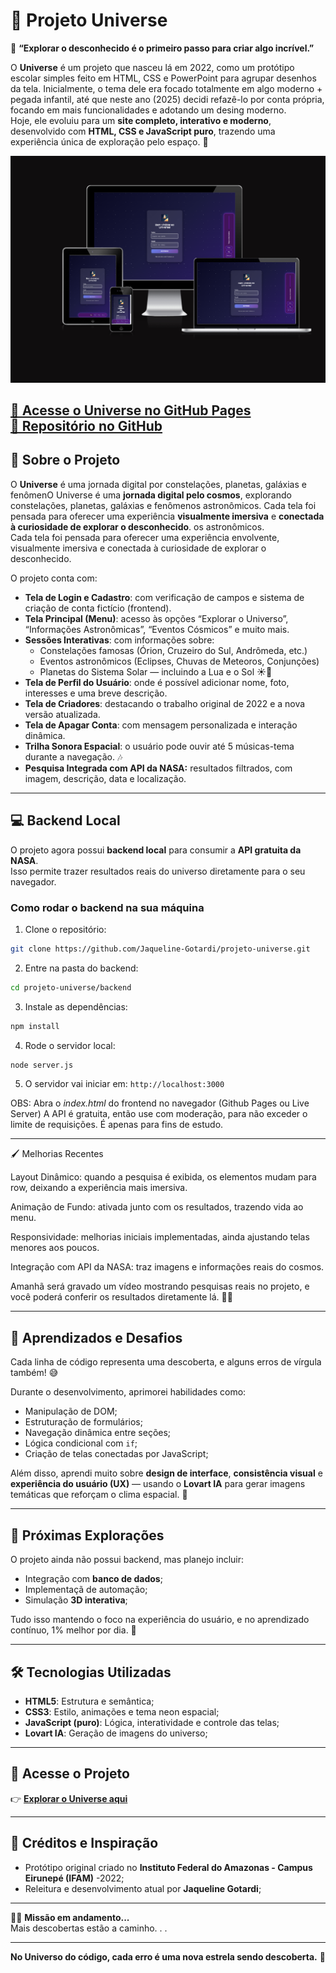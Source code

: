 # 🚀 Projeto Universe  

💙 **“Explorar o desconhecido é o primeiro passo para criar algo incrível.”**

O **Universe** é um projeto que nasceu lá em 2022, como um protótipo escolar simples feito em HTML, CSS e PowerPoint para agrupar desenhos da tela. Inicialmente, o tema dele era focado totalmente em algo moderno + pegada infantil, até que neste ano (2025) decidi refazê-lo por conta própria, focando em mais funcionalidades e adotando um desing moderno.  
Hoje, ele evoluiu para um **site completo, interativo e moderno**, desenvolvido com **HTML, CSS e JavaScript puro**, trazendo uma experiência única de exploração pelo espaço. 🌌  

![preview](src/imagens/tela-responsive.png)

[🔗 Acesse o Universe no GitHub Pages](https://jaqueline-gotardi.github.io/projeto-universe/)  
[🔗 Repositório no GitHub](https://github.com/Jaqueline-Gotardi/projeto-universe)  
---

## 🌠 Sobre o Projeto  

O **Universe** é uma jornada digital por constelações, planetas, galáxias e fenômenO Universe é uma **jornada digital pelo cosmos**, explorando constelações, planetas, galáxias e fenômenos astronômicos. Cada tela foi pensada para oferecer uma experiência **visualmente imersiva** e **conectada à curiosidade de explorar o desconhecido**.
os astronômicos.  
Cada tela foi pensada para oferecer uma experiência envolvente, visualmente imersiva e conectada à curiosidade de explorar o desconhecido.  

O projeto conta com:  
- **Tela de Login e Cadastro**: com verificação de campos e sistema de criação de conta fictício (frontend).  
- **Tela Principal (Menu)**: acesso às opções “Explorar o Universo”, “Informações Astronômicas”, “Eventos Cósmicos” e muito mais.  
- **Sessões Interativas**: com informações sobre:
  - Constelações famosas (Órion, Cruzeiro do Sul, Andrômeda, etc.)  
  - Eventos astronômicos (Eclipses, Chuvas de Meteoros, Conjunções)  
  - Planetas do Sistema Solar — incluindo a Lua e o Sol ☀️🌙  
- **Tela de Perfil do Usuário**: onde é possível adicionar nome, foto, interesses e uma breve descrição.  
- **Tela de Criadores**: destacando o trabalho original de 2022 e a nova versão atualizada.  
- **Tela de Apagar Conta**: com mensagem personalizada e interação dinâmica.  
- **Trilha Sonora Espacial**: o usuário pode ouvir até 5 músicas-tema durante a navegação. 🎶  
- **Pesquisa Integrada com API da NASA:** resultados filtrados, com imagem, descrição, data e localização.  

---

## 💻 Backend Local

O projeto agora possui **backend local** para consumir a **API gratuita da NASA**.  
Isso permite trazer resultados reais do universo diretamente para o seu navegador.  

### Como rodar o backend na sua máquina

1. Clone o repositório:  
```bash
git clone https://github.com/Jaqueline-Gotardi/projeto-universe.git
```

2. Entre na pasta do backend:
```bash
cd projeto-universe/backend
```

3. Instale as dependências:
```bash
npm install
```

4. Rode o servidor local:
```bash
node server.js
```

5. O servidor vai iniciar em:
```http://localhost:3000```

OBS: Abra o *index.html* do frontend no navegador (Github Pages ou Live Server)
A API é gratuita, então use com moderação, para não exceder o limite de requisições. É apenas para fins de estudo.

---

🖌️ Melhorias Recentes

Layout Dinâmico: quando a pesquisa é exibida, os elementos mudam para row, deixando a experiência mais imersiva.

Animação de Fundo: ativada junto com os resultados, trazendo vida ao menu.

Responsividade: melhorias iniciais implementadas, ainda ajustando telas menores aos poucos.

Integração com API da NASA: traz imagens e informações reais do cosmos.

Amanhã será gravado um vídeo mostrando pesquisas reais no projeto, e você poderá conferir os resultados diretamente lá. 🎥✨

---

## 🧠 Aprendizados e Desafios  

Cada linha de código representa uma descoberta, e alguns erros de vírgula também! 😅  

Durante o desenvolvimento, aprimorei habilidades como:  
- Manipulação de DOM;
- Estruturação de formulários;
- Navegação dinâmica entre seções;  
- Lógica condicional com `if`;    
- Criação de telas conectadas por JavaScript;  

Além disso, aprendi muito sobre **design de interface**, **consistência visual** e **experiência do usuário (UX)** — usando o **Lovart IA** para gerar imagens temáticas que reforçam o clima espacial. 🌠  

---

## 💭 Próximas Explorações  

O projeto ainda não possui backend, mas planejo incluir:  
- Integração com **banco de dados**;  
- Implementaçã de automação; 
- Simulação **3D interativa**; 

Tudo isso mantendo o foco na experiência do usuário, e no aprendizado contínuo, 1% melhor por dia. 💙  

---

## 🛠️ Tecnologias Utilizadas  

- **HTML5**: Estrutura e semântica;
- **CSS3**: Estilo, animações e tema neon espacial; 
- **JavaScript (puro)**: Lógica, interatividade e controle das telas;  
- **Lovart IA**: Geração de imagens do universo;

---

## 🌌 Acesse o Projeto  

👉 **[Explorar o Universe aqui](https://jaqueline-gotardi.github.io/projeto-universe/)**  

---

## 💙 Créditos e Inspiração  

- Protótipo original criado no **Instituto Federal do Amazonas - Campus Eirunepé (IFAM)** -2022;
- Releitura e desenvolvimento atual por **Jaqueline Gotardi**; 

---

🕵️‍♀️ **Missão em andamento...**  
Mais descobertas estão a caminho. . .

---

**No Universo do código, cada erro é uma nova estrela sendo descoberta.** 💙
